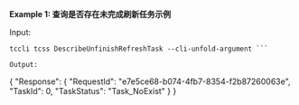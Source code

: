**Example 1: 查询是否存在未完成刷新任务示例**



Input: 

```
tccli tcss DescribeUnfinishRefreshTask --cli-unfold-argument ```

Output: 
```
{
    "Response": {
        "RequestId": "e7e5ce68-b074-4fb7-8354-f2b87260063e",
        "TaskId": 0,
        "TaskStatus": "Task_NoExist"
    }
}
```

